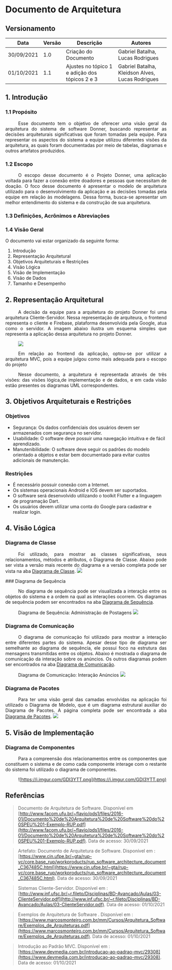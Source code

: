 # Documento de Arquitetura

## Versionamento
| Data | Versão | Descrição | Autores |
| -------- | -------- | -------- | ---|
|   30/09/2021   |  1.0  |  Criação do Documento  | Gabriel Batalha,  Lucas Rodrigues
|   01/10/2021   |  1.1  |  Ajustes no tópico 1 e adição dos tópicos 2 e 3  | Gabriel Batalha,  Kleidson Alves,  Lucas Rodrigues

## 1. Introdução

### 1.1 Propósito

<div style="text-indent: 40px; text-align: justify">
<p>
Esse documento tem o objetivo de oferecer uma visão geral da arquitetura do sistema de software Donner, buscando representar as decisões arquiteturais significativas que foram tomadas pela equipe. Para representar os aspectos do sistema a equipe utilizou diferentes visões da arquitetura, as quais foram documentadas por meio de tabelas, diagramas e outros artefatos produzidos.
</p>
</div>

### 1.2 Escopo

<div style="text-indent: 40px; text-align: justify">

<p>
O escopo desse documento é o Projeto Donner, uma aplicação voltada para fazer a conexão entre doadores e pessoas que necessitam de doação. O foco desse documento é apresentar o modelo de arquitetura utilizado para o desenvolvimento da aplicação e as decisões tomadas pela equipe em relação às modelagens. Dessa forma, busca-se apresentar um melhor entendimento do sistema e da construção de sua arquitetura.
</p>
</div>

### 1.3 Definições, Acrônimos e Abreviações

### 1.4 Visão Geral
O documento vai estar organizado da seguinte forma:
1. Introdução
2. Representação Arquitetural
3. Objetivos Arquiteturais e Restrições
4. Visão Lógica
5. Visão de Implementação
6. Visão de Dados
7. Tamanho e Desempenho
<!-- 
Incompleto
-->
## 2. Representação Arquitetural
<!-- 
This section describes what software architecture is for the current system, and how it is represented. Of the Use-Case, Logical, Process, Deployment, and Implementation Views, it enumerates the views that are necessary, and for each view, explains what types of model elements it contains.
-->
<div style="text-indent: 40px; text-align: justify">
<p>
A decisão da equipe para a arquitetura do projeto Donner foi uma arquitetura Cliente-Servidor. Nessa representação de arquiteura, o frontend representa o cliente e Firebase, plataforma desenvolvida pela Google, atua como o servidor. A imagem abaixo ilustra um esquema simples que representa a aplicação dessa arquitetura no projeto Donner. 
</p>

![](https://i.imgur.com/JTjkHL7.png)

<p>
Em relação ao frontend da aplicação, optou-se por utilizar a arquitetura MVC, pois a equipe julgou como mais adequada para o escopo do projeto
</p>


<p>
Nesse documento, a arquitetura é representada através de três visões: das visões lógica,de implementação e de dados, e em cada visão estão presentes os diagramas UML correspondentes.
</p>

</div>

## 3. Objetivos Arquiteturais e Restrições
<!-- 
This section describes the software requirements and objectives that have some significant impact on the architecture; for example, safety, security, privacy, use of an off-the-shelf product, portability, distribution, and reuse. It also captures the special constraints that may apply: design and implementation strategy, development tools, team structure, schedule, legacy code, and so on.
-->

### Objetivos
- Segurança: Os dados confidenciais dos usuários devem ser armazenados com segurança no servidor.
- Usabilidade: O software deve possuir uma navegação intuitiva e de fácil aprendizado.
- Manutenibilidade: O software deve seguir os padrões do modelo orientado a objetos e estar bem documentado para evitar custos adicionais de manutenção.

### Restrições
- É necessário possuir conexão com a Internet.
- Os sistemas operacionais Android e IOS devem ser suportados.
- O software será desenvolvido utilizando o toolkit Flutter e a linguagem de programação Dart.
- Os usuários devem utilizar uma conta do Google para cadastrar e realizar login.

## 4. Visão Lógica

### Diagrama de Classe
<div style="text-indent: 40px; text-align: justify">

Foi utilizado, para mostrar as classes significativas, seus relacionamentos, métodos e atributos, o Diagrama de Classe. Abaixo pode ser vista a versão mais recente do diagrama e a versão completa pode ser vista na aba [Diagrama de Classe](https://unbarqdsw2021-1.github.io/2021.1_G5_ProjetoDonner/pages/modelagem/diagrama_de_classe/).
[![](https://i.imgur.com/Sy8te4n.png)](https://i.imgur.com/Sy8te4n.png)

</div>
### Diagrama de Sequência
<div style="text-indent: 40px; text-align: justify">

No diagrama de sequência pode ser visualizada a interação entre os objetos do sistema e a ordem na qual as interações ocorrem. Os diagramas de sequência podem ser encontrados na aba [Diagrama de Sequência](https://unbarqdsw2021-1.github.io/2021.1_G5_ProjetoDonner/pages/modelagem/diagrama_de_sequencia/).

Diagrama de Sequência: Administração de Postagens
[![](https://i.imgur.com/UWS9xMC.png)](https://i.imgur.com/UWS9xMC.png)

</div>

### Diagrama de Comunicação

<div style="text-indent: 40px; text-align: justify">

O diagrama de comunicação foi utilizado para mostrar a interação entre diferentes partes do sistema. Apesar desse tipo de diagrama ser semelhante ao diagrama de sequência, ele possui foco na estrutura das mensagens transmitidas entre os objetos. Abaixo é mostrada o diagrama de comunicação da interação sobre os anúncios. Os outros diagramas podem ser encontrados na aba [Diagrama de Comunicação](https://unbarqdsw2021-1.github.io/2021.1_G5_ProjetoDonner/pages/modelagem/diagrama_de_comunicacao/).

Diagrama de Comunicação: Interação Anúncios
[![](https://i.imgur.com/JouiJCc.png)](https://i.imgur.com/JouiJCc.png)

</div>

### Diagrama de Pacotes

<div style="text-indent: 40px; text-align: justify">

Para ter uma visão geral das camadas envolvidas na aplicação foi utilizado o Diagrama de Modelo, que é um diagrama estrutural auxiliar do Diagrama de Pacotes. A página completa pode ser encontrada a aba [Diagrama de Pacotes](https://unbarqdsw2021-1.github.io/2021.1_G5_ProjetoDonner/pages/modelagem/diagrama_de_pacotes/).
[![](https://i.imgur.com/UQaAgnS.png)](https://i.imgur.com/UQaAgnS.png)

</div>

## 5. Visão de Implementação

### Diagrama de Componentes
<div style="text-indent: 40px; text-align: justify">
Para a compreensão dos relacionamentos entre os componentes que constituem o sistema e de como cada componente interage com o restante do sistema foi utilizado o diagrama de componentes.

![https://i.imgur.com/GDI3YTT.png](https://i.imgur.com/GDI3YTT.png)
</div>

<!-- 
Talvez mudar para introdução?
-->
## Referências

> Documento de Arquitetura de Software. Disponível em [http://www.facom.ufu.br/~flavio/pds1/files/2016-01/Documento%20de%20Arquitetura%20de%20Software%20do%20SPEU%201-Exemplo-RUP.pdf](http://www.facom.ufu.br/~flavio/pds1/files/2016-01/Documento%20de%20Arquitetura%20de%20Software%20do%20SPEU%201-Exemplo-RUP.pdf). Data de acesso: 30/09/2021

> Artefato: Documento de Arquitetura de Software. Disponível em : [https://www.cin.ufpe.br/~gta/rup-vc/core.base_rup/workproducts/rup_software_architecture_document_C367485C.html](https://www.cin.ufpe.br/~gta/rup-vc/core.base_rup/workproducts/rup_software_architecture_document_C367485C.html). Data de acesso: 30/09/2021

> Sistemas Cliente-Servidor. Disponível em : [http://www.inf.ufsc.br/~r.fileto/Disciplinas/BD-Avancado/Aulas/03-ClienteServidor.pdf](http://www.inf.ufsc.br/~r.fileto/Disciplinas/BD-Avancado/Aulas/03-ClienteServidor.pdf). Data de acesso: 01/10/2021

> Exemplos de Arquitetura de Software . Disponível em : [https://www.marcosmonteiro.com.br/mm/Cursos/Arquitetura_Software/Exemplos_de_Arquiteturas.pdf](https://www.marcosmonteiro.com.br/mm/Cursos/Arquitetura_Software/Exemplos_de_Arquiteturas.pdf). Data de acesso: 01/10/2021

> Introdução ao Padrão MVC. Disponível em : [https://www.devmedia.com.br/introducao-ao-padrao-mvc/29308](https://www.devmedia.com.br/introducao-ao-padrao-mvc/29308). Data de acesso: 01/10/2021
